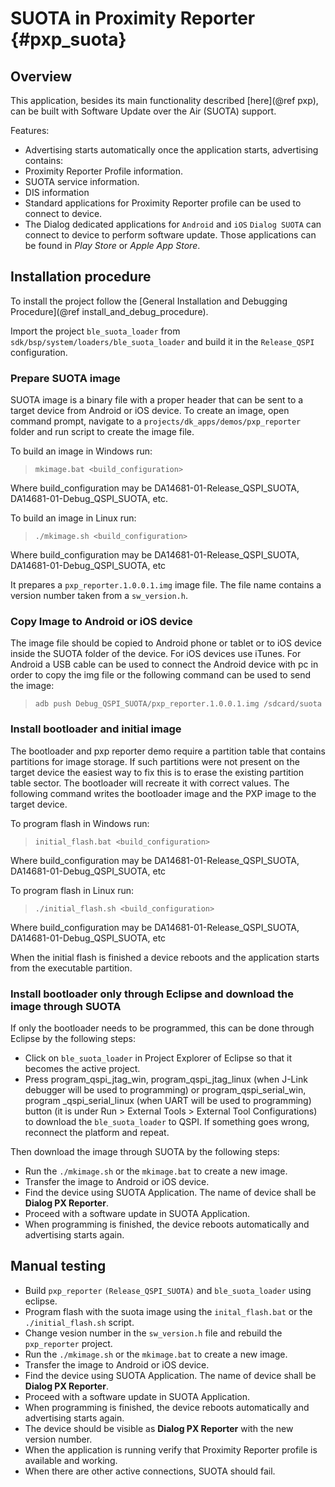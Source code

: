 SUOTA in Proximity Reporter {#pxp_suota}
======================

## Overview

This application, besides its main functionality described [here](@ref pxp), can be built with Software Update over the Air (SUOTA) support.

Features:

- Advertising starts automatically once the application starts, advertising contains:
 - Proximity Reporter Profile information.
 - SUOTA service information.
 - DIS information
- Standard applications for Proximity Reporter profile can be used to connect to device.
- The Dialog dedicated applications for `Android` and `iOS` `Dialog SUOTA` can connect to device to perform software update.
Those applications can be found in _Play Store_ or _Apple App Store_.

## Installation procedure

To install the project follow the [General Installation and Debugging Procedure](@ref install_and_debug_procedure).

Import the project `ble_suota_loader` from `sdk/bsp/system/loaders/ble_suota_loader` and
build it in the `Release_QSPI` configuration.

### Prepare SUOTA image

SUOTA image is a binary file with a proper header that can be sent to a target device from Android or iOS device.
To create an image, open command prompt, navigate to a `projects/dk_apps/demos/pxp_reporter` folder
and run script to create the image file.

To build an image in Windows run:

> `mkimage.bat <build_configuration>`

Where build_configuration may be DA14681-01-Release_QSPI_SUOTA, DA14681-01-Debug_QSPI_SUOTA, etc.


To build an image in Linux run:

> `./mkimage.sh <build_configuration>`

Where build_configuration may be DA14681-01-Release_QSPI_SUOTA, DA14681-01-Debug_QSPI_SUOTA, etc

It prepares a `pxp_reporter.1.0.0.1.img` image file. The file name contains
a version number taken from a `sw_version.h`.

### Copy Image to Android or iOS device

The image file should be copied to Android phone or tablet or to iOS device inside the SUOTA folder of the device.
For iOS devices use iTunes.
For Android a USB cable can be used to connect the Android device with pc in order to copy the img file or the following command can be used to send the image:

> `adb push Debug_QSPI_SUOTA/pxp_reporter.1.0.0.1.img /sdcard/suota`

### Install bootloader and initial image

The bootloader and pxp reporter demo require a partition table that contains partitions for image storage.
If such partitions were not present on the target device the easiest way to fix this is to erase the existing
partition table sector. The bootloader will recreate it with correct values.
The following command writes the bootloader image and  the PXP image to the target device.

To program flash in Windows run:

> `initial_flash.bat <build_configuration>`

Where build_configuration may be DA14681-01-Release_QSPI_SUOTA, DA14681-01-Debug_QSPI_SUOTA, etc

To program flash in Linux run:

> `./initial_flash.sh <build_configuration>`

Where build_configuration may be DA14681-01-Release_QSPI_SUOTA, DA14681-01-Debug_QSPI_SUOTA, etc

When the initial flash is finished a device reboots and the application starts from the executable partition.

### Install bootloader only through Eclipse and download the image through SUOTA
If only the bootloader needs to be programmed, this can be done through Eclipse by the following steps:
- Click on `ble_suota_loader` in Project Explorer of Eclipse so that it becomes the active project.
- Press program_qspi_jtag_win, program_qspi_jtag_linux (when J-Link debugger will be used to
  programming) or program_qspi_serial_win, program _qspi_serial_linux (when UART will be used to
  programming) button (it is under Run > External Tools > External Tool Configurations) to download
  the `ble_suota_loader` to QSPI. If something goes wrong, reconnect the platform and repeat.

Then download the image through SUOTA by the following steps:

- Run the `./mkimage.sh` or the `mkimage.bat` to create a new image.
- Transfer the image to Android or iOS device.
- Find the device using SUOTA Application. The name of device shall be **Dialog PX Reporter**.
- Proceed with a software update in SUOTA Application.
- When programming is finished, the device reboots automatically and advertising starts again.

## Manual testing

- Build `pxp_reporter` `(Release_QSPI_SUOTA)` and `ble_suota_loader` using eclipse.
- Program flash with the suota image using the `inital_flash.bat` or the `./initial_flash.sh` script.
- Change vesion number in the `sw_version.h` file and rebuild the `pxp_reporter` project.
- Run the `./mkimage.sh` or the `mkimage.bat` to create a new image.
- Transfer the image to Android or iOS device.
- Find the device using SUOTA Application. The name of device shall be **Dialog PX Reporter**.
- Proceed with a software update in SUOTA Application.
- When programming is finished, the device reboots automatically and advertising starts again.
- The device should be visible as **Dialog PX Reporter** with the new version number.
- When the application is running verify that Proximity Reporter profile is available and working.
- When there are other active connections, SUOTA should fail.
